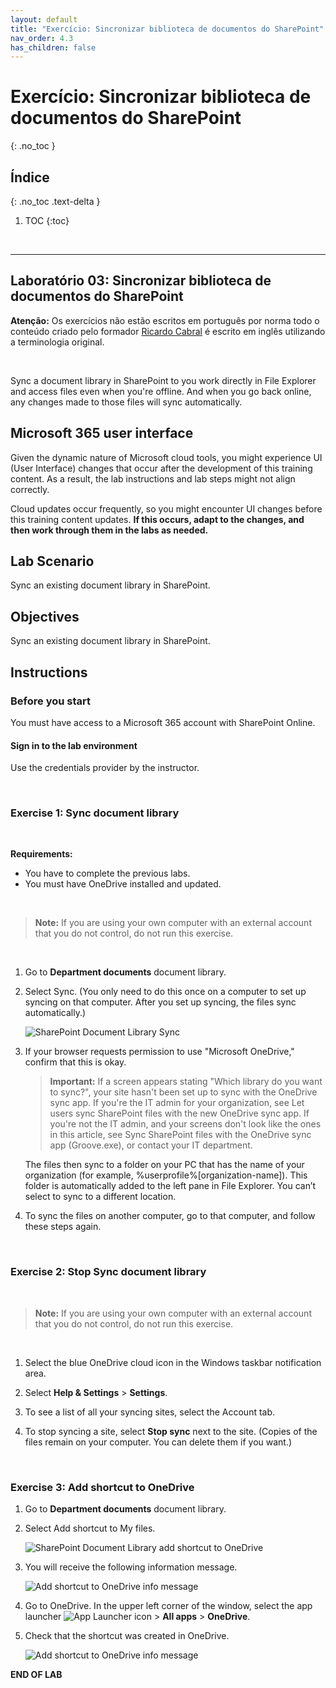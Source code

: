 ```yaml
---
layout: default
title: "Exercício: Sincronizar biblioteca de documentos do SharePoint"
nav_order: 4.3
has_children: false
---
```


# Exercício: Sincronizar biblioteca de documentos do SharePoint
{: .no_toc }


## Índice
{: .no_toc .text-delta }

1. TOC
{:toc}

<br/>

---


## Laboratório 03: Sincronizar biblioteca de documentos do SharePoint

**Atenção:** Os exercícios não estão escritos em português por norma todo o conteúdo criado pelo formador [Ricardo Cabral](https://www.rramoscabral.com/) é escrito em inglês utilizando a terminologia original.

<br/>

Sync a document library in SharePoint to you work directly in File Explorer and access files even when you're offline. And when you go back online, any changes made to those files will sync automatically.

## Microsoft 365 user interface

Given the dynamic nature of Microsoft cloud tools, you might experience UI (User Interface) changes that occur after the development of this training content. As a result, the lab instructions and lab steps might not align correctly.

Cloud updates occur frequently, so you might encounter UI changes before this training content updates. **If this occurs, adapt to the changes, and then work through them in the labs as needed.**


## Lab Scenario 

Sync an existing document library in SharePoint.


## Objectives

Sync an existing document library in SharePoint.

## Instructions

### Before you start

You must have access to a Microsoft 365 account with SharePoint Online.

#### Sign in to the lab environment

Use the credentials provider by the instructor.

<br/>


### Exercise 1: Sync document library

<br/>

**Requirements:** 
 - You have to complete the previous labs.
 - You must have OneDrive installed and updated.

<br/>

> **Note:** If you are using your own computer with an external account that you do not control, do not run this exercise.

<br/>

1. Go to **Department documents** document library.

1. Select Sync. (You only need to do this once on a computer to set up syncing on that computer. After you set up syncing, the files sync automatically.)

    ![SharePoint Document Library Sync](https://www.rramoscabral.com/training/assets/MSSharePoint/DocumentLibrarySync.png)

1. If your browser requests permission to use "Microsoft OneDrive," confirm that this is okay.

    > **Important:** If a screen appears stating "Which library do you want to sync?", your site hasn't been set up to sync with the OneDrive sync app. If you're the IT admin for your organization, see Let users sync SharePoint files with the new OneDrive sync app. If you're not the IT admin, and your screens don't look like the ones in this article, see Sync SharePoint files with the OneDrive sync app (Groove.exe), or contact your IT department.


    The files then sync to a folder on your PC that has the name of your organization (for example, %userprofile%\[organization-name]). This folder is automatically added to the left pane in File Explorer. You can’t select to sync to a different location.

1. To sync the files on another computer, go to that computer, and follow these steps again.

<br/>

### Exercise 2: Stop Sync document library

<br/>

> **Note:** If you are using your own computer with an external account that you do not control, do not run this exercise.

<br/>


1. Select the blue OneDrive cloud icon in the Windows taskbar notification area.

1. Select **Help & Settings** > **Settings**.

1. To see a list of all your syncing sites, select the Account tab.

1. To stop syncing a site, select **Stop sync** next to the site. (Copies of the files remain on your computer. You can delete them if you want.)


<br/>

### Exercise 3: Add shortcut to OneDrive


1. Go to **Department documents** document library.

1. Select Add shortcut to My files.

    ![SharePoint Document Library add shortcut to OneDrive](https://www.rramoscabral.com/training/assets/MSSharePoint/DocumentLibraryAddShortcuToOneDrive.png)


1. You will receive the following information message.

    ![Add shortcut to OneDrive info message](https://www.rramoscabral.com/training/assets/MSSharePoint/DocumentLibraryShortcutInfo.png)

1. Go to OneDrive. In the upper left corner of the window, select the app launcher ![App Launcher icon](https://www.rramoscabral.com/training/assets/MSMicrosoft365/IconAppLauncher.png) > **All apps** > **OneDrive**.

1. Check that the shortcut was created in OneDrive.

    ![Add shortcut to OneDrive info message](https://www.rramoscabral.com/training/assets/MSSharePoint/DocumentLibraryShortcutOneDrive.png)

**END OF LAB**
